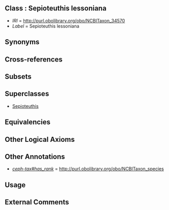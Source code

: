 
## Class : Sepioteuthis lessoniana

 * *IRI* = http://purl.obolibrary.org/obo/NCBITaxon_34570
 * *Label* = Sepioteuthis lessoniana

## Synonyms


## Cross-references


## Subsets


## Superclasses

 * [Sepioteuthis](../../NCBITaxon/69/NCBITaxon_34569.md)

## Equivalencies


## Other Logical Axioms


## Other Annotations

 * *[ceph-tax#has_rank](../../ceph-tax#has/nk/ceph-tax#has_rank.md)* = http://purl.obolibrary.org/obo/NCBITaxon_species

## Usage


## External Comments

